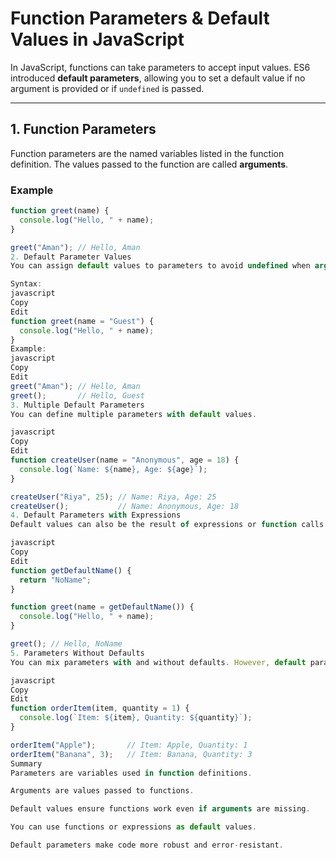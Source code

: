 # Function Parameters & Default Values in JavaScript

In JavaScript, functions can take parameters to accept input values. ES6 introduced **default parameters**, allowing you to set a default value if no argument is provided or if `undefined` is passed.

---

## 1. Function Parameters

Function parameters are the named variables listed in the function definition. The values passed to the function are called **arguments**.

### Example

```javascript
function greet(name) {
  console.log("Hello, " + name);
}

greet("Aman"); // Hello, Aman
2. Default Parameter Values
You can assign default values to parameters to avoid undefined when arguments are missing.

Syntax:
javascript
Copy
Edit
function greet(name = "Guest") {
  console.log("Hello, " + name);
}
Example:
javascript
Copy
Edit
greet("Aman"); // Hello, Aman
greet();       // Hello, Guest
3. Multiple Default Parameters
You can define multiple parameters with default values.

javascript
Copy
Edit
function createUser(name = "Anonymous", age = 18) {
  console.log(`Name: ${name}, Age: ${age}`);
}

createUser("Riya", 25); // Name: Riya, Age: 25
createUser();           // Name: Anonymous, Age: 18
4. Default Parameters with Expressions
Default values can also be the result of expressions or function calls.

javascript
Copy
Edit
function getDefaultName() {
  return "NoName";
}

function greet(name = getDefaultName()) {
  console.log("Hello, " + name);
}

greet(); // Hello, NoName
5. Parameters Without Defaults
You can mix parameters with and without defaults. However, default parameters should generally come after non-default ones.

javascript
Copy
Edit
function orderItem(item, quantity = 1) {
  console.log(`Item: ${item}, Quantity: ${quantity}`);
}

orderItem("Apple");       // Item: Apple, Quantity: 1
orderItem("Banana", 3);   // Item: Banana, Quantity: 3
Summary
Parameters are variables used in function definitions.

Arguments are values passed to functions.

Default values ensure functions work even if arguments are missing.

You can use functions or expressions as default values.

Default parameters make code more robust and error-resistant.

